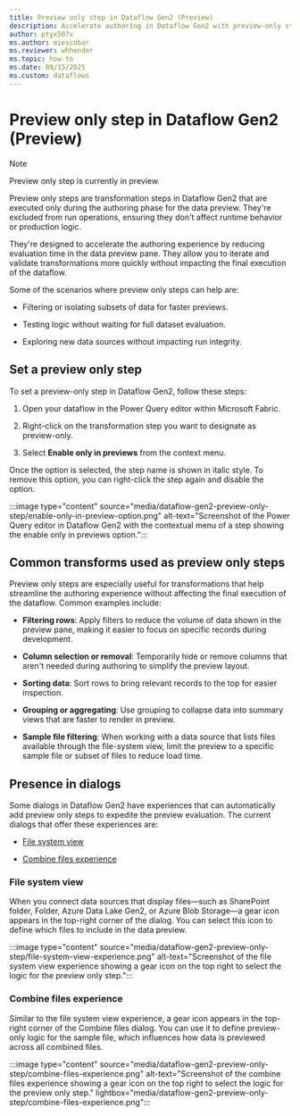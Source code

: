 ```yaml
---
title: Preview only step in Dataflow Gen2 (Preview)
description: Accelerate authoring in Dataflow Gen2 with preview-only steps—apply transformations during design time without affecting runtime execution.
author: ptyx507x
ms.author: miescobar
ms.reviewer: whhender
ms.topic: how-to
ms.date: 09/15/2025
ms.custom: dataflows
---
```


# Preview only step in Dataflow Gen2 (Preview)

> [!NOTE]
> Preview only step is currently in preview.

Preview only steps are transformation steps in Dataflow Gen2 that are executed only during the authoring phase for the data preview. They're excluded from run operations, ensuring they don't affect runtime behavior or production logic.

They're designed to accelerate the authoring experience by reducing evaluation time in the data preview pane. They allow you to iterate and validate transformations more quickly without impacting the final execution of the dataflow.

Some of the scenarios where preview only steps can help are:

- Filtering or isolating subsets of data for faster previews.

- Testing logic without waiting for full dataset evaluation.

- Exploring new data sources without impacting run integrity.

## Set a preview only step

To set a preview-only step in Dataflow Gen2, follow these steps:

1. Open your dataflow in the Power Query editor within Microsoft Fabric.

1. Right-click on the transformation step you want to designate as preview-only.

1. Select **Enable only in previews** from the context menu.

Once the option is selected, the step name is shown in italic style. To remove this option, you can right-click the step again and disable the option.

:::image type="content" source="media/dataflow-gen2-preview-only-step/enable-only-in-preview-option.png" alt-text="Screenshot of the Power Query editor in Dataflow Gen2 with the contextual menu of a step showing the enable only in previews option.":::

## Common transforms used as preview only steps

Preview only steps are especially useful for transformations that help streamline the authoring experience without affecting the final execution of the dataflow. Common examples include:

- **Filtering rows**: Apply filters to reduce the volume of data shown in the preview pane, making it easier to focus on specific records during development.

- **Column selection or removal**: Temporarily hide or remove columns that aren't needed during authoring to simplify the preview layout.

- **Sorting data**: Sort rows to bring relevant records to the top for easier inspection.

- **Grouping or aggregating**: Use grouping to collapse data into summary views that are faster to render in preview.

- **Sample file filtering**: When working with a data source that lists files available through the file-system view, limit the preview to a specific sample file or subset of files to reduce load time.

## Presence in dialogs

Some dialogs in Dataflow Gen2 have experiences that can automatically add preview only steps to expedite the preview evaluation. The current dialogs that offer these experiences are:

- [File system view](#file-system-view)

- [Combine files experience](#combine-files-experience)

### File system view

When you connect data sources that display files—such as SharePoint folder, Folder, Azure Data Lake Gen2, or Azure Blob Storage—a gear icon appears in the top-right corner of the dialog. You can select this icon to define which files to include in the data preview.

:::image type="content" source="media/dataflow-gen2-preview-only-step/file-system-view-experience.png" alt-text="Screenshot of the file system view experience showing a gear icon on the top right to select the logic for the preview only step.":::

### Combine files experience

Similar to the file system view experience, a gear icon appears in the top-right corner of the Combine files dialog. You can use it to define preview-only logic for the sample file, which influences how data is previewed across all combined files.

:::image type="content" source="media/dataflow-gen2-preview-only-step/combine-files-experience.png" alt-text="Screenshot of the combine files experience showing a gear icon on the top right to select the logic for the preview only step." lightbox="media/dataflow-gen2-preview-only-step/combine-files-experience.png":::
